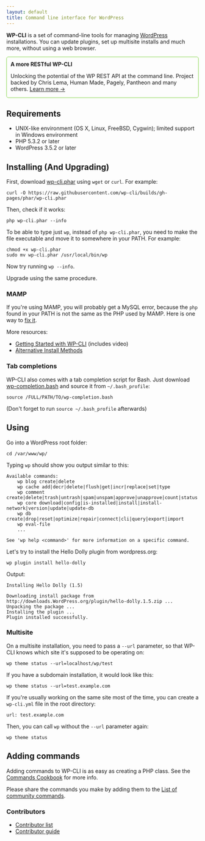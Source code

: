 ```yaml
---
layout: default
title: Command line interface for WordPress
---
```

**WP-CLI** is a set of command-line tools for managing [WordPress](http://wordpress.org) installations. You can update plugins, set up multisite installs and much more, without using a web browser.

<div style="
	border: 1px solid #7AD03A;
	-webkit-border-radius: 5px;
	-moz-border-radius: 5px;
	border-radius: 5px;
	padding-left: 10px;
	padding-right: 10px;
">
	<div class="title" style="
	font-weight: bold;
	margin-top: 10px;
">A more RESTful WP-CLI</div>
	<p>Unlocking the potential of the WP REST API at the command line. Project backed by Chris Lema, Human Made, Pagely, Pantheon and many others. <a href="/restful/">Learn more &rarr;</a></p>
</div>

<h2 id="requirements">Requirements</h2>

* UNIX-like environment (OS X, Linux, FreeBSD, Cygwin); limited support in Windows environment
* PHP 5.3.2 or later
* WordPress 3.5.2 or later

<h2 id="install">Installing (And Upgrading)</h2>

First, download [wp-cli.phar](https://raw.github.com/wp-cli/builds/gh-pages/phar/wp-cli.phar) using `wget` or `curl`. For example:

~~~
curl -O https://raw.githubusercontent.com/wp-cli/builds/gh-pages/phar/wp-cli.phar
~~~


Then, check if it works:

~~~
php wp-cli.phar --info
~~~

To be able to type just `wp`, instead of `php wp-cli.phar`, you need to make the file executable and move it to somewhere in your PATH. For example:

~~~
chmod +x wp-cli.phar
sudo mv wp-cli.phar /usr/local/bin/wp
~~~

Now try running `wp --info`.

Upgrade using the same procedure.

<h3 id="mamp">MAMP</h3>

If you're using MAMP, you will probably get a MySQL error, because the `php` found in your PATH is not the same as the PHP used by MAMP. Here is one way to [fix it](http://stackoverflow.com/a/29990624/333625).

More resources:

* [Getting Started with WP-CLI](https://trepmal.com/2014/02/22/getting-started-with-wp-cli/) (includes video)
* [Alternative Install Methods](https://github.com/wp-cli/wp-cli/wiki/Alternative-Install-Methods)

<h3 id="complete">Tab completions</h3>

WP-CLI also comes with a tab completion script for Bash. Just download [wp-completion.bash](https://github.com/wp-cli/wp-cli/raw/master/utils/wp-completion.bash) and source it from `~/.bash_profile`:

~~~
source /FULL/PATH/TO/wp-completion.bash
~~~

(Don't forget to run `source ~/.bash_profile` afterwards)

<h2 id="usage">Using</h2>

Go into a WordPress root folder:

~~~
cd /var/www/wp/
~~~

Typing `wp` should show you output similar to this:

~~~
Available commands:
    wp blog create|delete
    wp cache add|decr|delete|flush|get|incr|replace|set|type
    wp comment create|delete|trash|untrash|spam|unspam|approve|unapprove|count|status|last
    wp core download|config|is-installed|install|install-network|version|update|update-db
    wp db create|drop|reset|optimize|repair|connect|cli|query|export|import
    wp eval-file
    ...

See 'wp help <command>' for more information on a specific command.
~~~

Let's try to install the Hello Dolly plugin from wordpress.org:

~~~
wp plugin install hello-dolly
~~~

Output:

~~~
Installing Hello Dolly (1.5)

Downloading install package from http://downloads.WordPress.org/plugin/hello-dolly.1.5.zip ...
Unpacking the package ...
Installing the plugin ...
Plugin installed successfully.
~~~

<h3 id="multisite">Multisite</h3>

On a multisite installation, you need to pass a `--url` parameter, so that WP-CLI knows which site it's supposed to be operating on:

~~~
wp theme status --url=localhost/wp/test
~~~

If you have a subdomain installation, it would look like this:

~~~
wp theme status --url=test.example.com
~~~

If you're usually working on the same site most of the time, you can create a `wp-cli.yml` file in the root directory:

~~~
url: test.example.com
~~~

Then, you can call `wp` without the `--url` parameter again:

~~~
wp theme status
~~~

<h2>Adding commands</h2>

Adding commands to WP-CLI is as easy as creating a PHP class. See the [Commands Cookbook](https://github.com/wp-cli/wp-cli/wiki/Commands-Cookbook) for more info.

Please share the commands you make by adding them to the [List of community commands](https://github.com/wp-cli/wp-cli/wiki/List-of-community-commands).

<h3>Contributors</h3>

- [Contributor list](https://github.com/wp-cli/wp-cli/contributors)
- [Contributor guide](https://github.com/wp-cli/wp-cli/blob/master/CONTRIBUTING.md)
